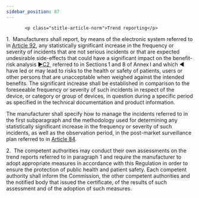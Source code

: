 ```yaml
---
sidebar_position: 87
---
```

           <p class="stitle-article-norm">Trend reporting</p>
   <p class="norm">1.&nbsp;&nbsp;Manufacturers shall report, by means of
 the electronic system referred to in <a href='../CHAPTER VII/Article 92 - Electronic system on vigilance and on postmarket surveillance'> Article 92</a>, any statistically
 significant increase in the frequency or severity of incidents that are
 not serious incidents or that are expected undesirable side-effects 
that could have a significant impact on the benefit-risk analysis <span>
         <a href="https://eur-lex.europa.eu/legal-content/EN/AUTO/?uri=celex:32017R0745R%2802%29" onclick="window.open(this.href,'_blanc'); return false;" title="32017R0745R(02): REPLACED">
            <span class="boldface">►C2</span>
         </a><a class="anchorarrow" id="C2-3" href="#C2-4"><i class="fa fa-arrow-down" title="NEXT" ></i></a>
      </span>&nbsp;referred to in Sections 1 and 8 of Annex I and which<span class="boldface">&nbsp;◄ </span>
 have led or may lead to risks to the health or safety of patients, 
users or other persons that are unacceptable when weighed against the 
intended benefits. The significant increase shall be established in 
comparison to the foreseeable frequency or severity of such incidents in
 respect of the device, or category or group of devices, in question 
during a specific period as specified in the technical documentation and
 product information.</p>
   <p class="norm">The manufacturer shall specify how to manage the 
incidents referred to in the first subparagraph&nbsp;and the methodology
 used for determining any statistically significant increase in the 
frequency or severity of such incidents, as well as the observation 
period, in the post-market surveillance plan referred to in 
<a href='../CHAPTER VII/Article 84 - Postmarket surveillance plan'> Article 84</a>.</p>
   <p class="norm">2.&nbsp;&nbsp;The competent authorities may conduct 
their own assessments on the trend reports referred to in 
paragraph&nbsp;1 and require the manufacturer to adopt appropriate 
measures in accordance with this Regulation in order to ensure the 
protection of public health and patient safety. Each competent authority
 shall inform the Commission, the other competent authorities and the 
notified body that issued the certificate, of the results of such 
assessment and of the adoption of such measures.</p>